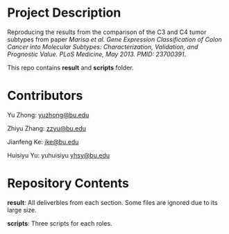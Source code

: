 # Project Description

Reproducing the results from the comparison of the C3 and C4 tumor subtypes from paper *Marisa et al. Gene Expression Classification of Colon Cancer into Molecular Subtypes: Characterization, Validation, and Prognostic Value. PLoS Medicine, May 2013. PMID: 23700391*. 

This repo contains **result** and **scripts** folder.

# Contributors

Yu Zhong: yuzhong@bu.edu

Zhiyu Zhang: zzyu@bu.edu

Jianfeng Ke: jke@bu.edu

Huisiyu Yu: yuhuisiyu yhsy@bu.edu


# Repository Contents

**result**: All deliverbles from each section. Some files are ignored due to its large size.

**scripts**: Three scripts for each roles. 
